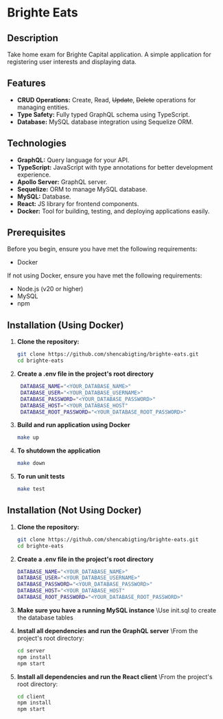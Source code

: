 # Brighte Eats

## Description

Take home exam for Brighte Capital application. A simple application for registering user interests and displaying data.

## Features

- **CRUD Operations:** Create, Read, ~~Update~~, ~~Delete~~ operations for managing entities.
- **Type Safety:** Fully typed GraphQL schema using TypeScript.
- **Database:** MySQL database integration using Sequelize ORM.

## Technologies

- **GraphQL:** Query language for your API.
- **TypeScript:** JavaScript with type annotations for better development experience.
- **Apollo Server:** GraphQL server.
- **Sequelize:** ORM to manage MySQL database.
- **MySQL:** Database.
- **React:** JS library for frontend components.
- **Docker:** Tool for building, testing, and deploying applications easily.

## Prerequisites

Before you begin, ensure you have met the following requirements:

- Docker

If not using Docker, ensure you have met the following requirements:

- Node.js (v20 or higher)
- MySQL
- npm

## Installation (Using Docker)

1. **Clone the repository:**

   ```bash
   git clone https://github.com/shencabigting/brighte-eats.git
   cd brighte-eats

   ```

2. **Create a .env file in the project's root directory**

   ```bash
    DATABASE_NAME="<YOUR_DATABASE_NAME>"
    DATABASE_USER="<YOUR_DATABASE_USERNAME>"
    DATABASE_PASSWORD="<YOUR_DATABASE_PASSWORD>"
    DATABASE_HOST="<YOUR_DATABASE_HOST"
    DATABASE_ROOT_PASSWORD="<YOUR_DATABASE_ROOT_PASSWORD>"
   ```

3. **Build and run application using Docker**

   ```bash
   make up

   ```

4. **To shutdown the application**

   ```bash
   make down

   ```

5. **To run unit tests**

   ```bash
   make test
   ```

## Installation (Not Using Docker)

1. **Clone the repository:**

   ```bash
   git clone https://github.com/shencabigting/brighte-eats.git
   cd brighte-eats

   ```

2. **Create a .env file in the project's root directory**

   ```bash
   DATABASE_NAME="<YOUR_DATABASE_NAME>"
   DATABASE_USER="<YOUR_DATABASE_USERNAME>"
   DATABASE_PASSWORD="<YOUR_DATABASE_PASSWORD>"
   DATABASE_HOST="<YOUR_DATABASE_HOST"
   DATABASE_ROOT_PASSWORD="<YOUR_DATABASE_ROOT_PASSWORD>"
   ```

3. **Make sure you have a running MySQL instance**
   \Use init.sql to create the database tables

4. **Install all dependencies and run the GraphQL server**
   \From the project's root directory:

   ```bash
   cd server
   npm install
   npm start
   ```

5. **Install all dependencies and run the React client**
   \From the project's root directory:

   ```bash
   cd client
   npm install
   npm start
   ```
